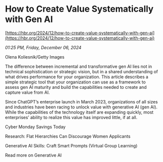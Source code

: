 # How to Create Value Systematically with Gen AI

[https://hbr.org/2024/12/how-to-create-value-systematically-with-gen-ai](https://hbr.org/2024/12/how-to-create-value-systematically-with-gen-ai)

*01:25 PM, Friday, December 06, 2024*

Olena Koliesnik/Getty Images

The difference between incremental and transformative gen AI lies not in technical sophistication or strategic vision, but in a shared understanding of what drives performance for your organization. This article describes a simple strategic tool that your organization can use as a framework to assess gen AI maturity and build the capabilities needed to create and capture value from AI.

Since ChatGPT’s enterprise launch in March 2023, organizations of all sizes and industries have been racing to unlock value with generative AI (gen AI). While the capabilities of the technology itself are expanding quickly, most enterprises’ ability to realize this value has improved little, if at all.

Cyber Monday Savings Today

Research: Flat Hierarchies Can Discourage Women Applicants

Generative AI Skills: Craft Smart Prompts (Virtual Group Learning)

Read more on Generative AI

